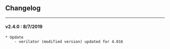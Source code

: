 ## Changelog
***

#### v2.4.0 : 8/7/2019

	* Update
		- verilator (modified version) updated for 4.016
